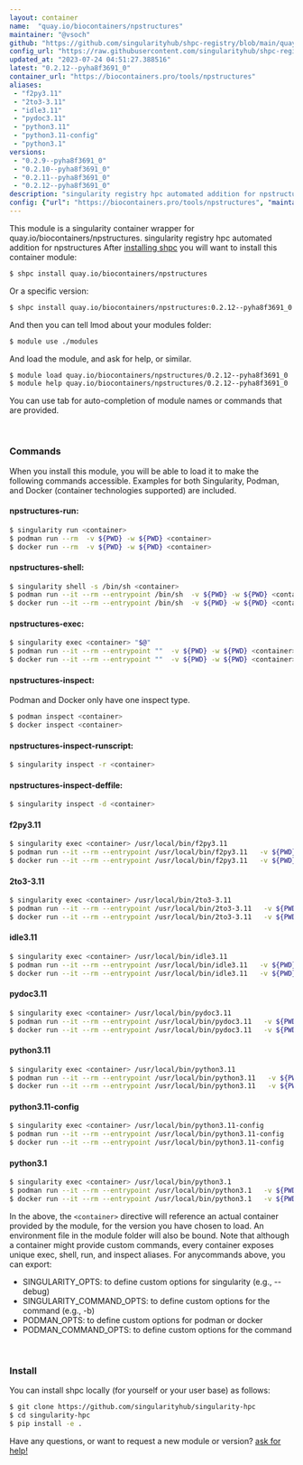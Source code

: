 ```yaml
---
layout: container
name:  "quay.io/biocontainers/npstructures"
maintainer: "@vsoch"
github: "https://github.com/singularityhub/shpc-registry/blob/main/quay.io/biocontainers/npstructures/container.yaml"
config_url: "https://raw.githubusercontent.com/singularityhub/shpc-registry/main/quay.io/biocontainers/npstructures/container.yaml"
updated_at: "2023-07-24 04:51:27.388516"
latest: "0.2.12--pyha8f3691_0"
container_url: "https://biocontainers.pro/tools/npstructures"
aliases:
 - "f2py3.11"
 - "2to3-3.11"
 - "idle3.11"
 - "pydoc3.11"
 - "python3.11"
 - "python3.11-config"
 - "python3.1"
versions:
 - "0.2.9--pyha8f3691_0"
 - "0.2.10--pyha8f3691_0"
 - "0.2.11--pyha8f3691_0"
 - "0.2.12--pyha8f3691_0"
description: "singularity registry hpc automated addition for npstructures"
config: {"url": "https://biocontainers.pro/tools/npstructures", "maintainer": "@vsoch", "description": "singularity registry hpc automated addition for npstructures", "latest": {"0.2.12--pyha8f3691_0": "sha256:efe86f8a16a6039782b64c528b89e79ac8053b01c6e7719568a1e2e90c23a6f6"}, "tags": {"0.2.9--pyha8f3691_0": "sha256:e7f9bf8c7f69af6f8f0af5960cfae067933b4f076a9204b850c3ecfe28425667", "0.2.10--pyha8f3691_0": "sha256:627bc3888fe7749d9eed0b4b9bf3f3a3d025985e28e0b20c871b86c7cddf7fd4", "0.2.11--pyha8f3691_0": "sha256:93dbcfe696a3d6310e0e68ee847359fabfe79bf4994503bd891aef73cd50bafe", "0.2.12--pyha8f3691_0": "sha256:efe86f8a16a6039782b64c528b89e79ac8053b01c6e7719568a1e2e90c23a6f6"}, "docker": "quay.io/biocontainers/npstructures", "aliases": {"f2py3.11": "/usr/local/bin/f2py3.11", "2to3-3.11": "/usr/local/bin/2to3-3.11", "idle3.11": "/usr/local/bin/idle3.11", "pydoc3.11": "/usr/local/bin/pydoc3.11", "python3.11": "/usr/local/bin/python3.11", "python3.11-config": "/usr/local/bin/python3.11-config", "python3.1": "/usr/local/bin/python3.1"}}
---
```


This module is a singularity container wrapper for quay.io/biocontainers/npstructures.
singularity registry hpc automated addition for npstructures
After [installing shpc](#install) you will want to install this container module:


```bash
$ shpc install quay.io/biocontainers/npstructures
```

Or a specific version:

```bash
$ shpc install quay.io/biocontainers/npstructures:0.2.12--pyha8f3691_0
```

And then you can tell lmod about your modules folder:

```bash
$ module use ./modules
```

And load the module, and ask for help, or similar.

```bash
$ module load quay.io/biocontainers/npstructures/0.2.12--pyha8f3691_0
$ module help quay.io/biocontainers/npstructures/0.2.12--pyha8f3691_0
```

You can use tab for auto-completion of module names or commands that are provided.

<br>

### Commands

When you install this module, you will be able to load it to make the following commands accessible.
Examples for both Singularity, Podman, and Docker (container technologies supported) are included.

#### npstructures-run:

```bash
$ singularity run <container>
$ podman run --rm  -v ${PWD} -w ${PWD} <container>
$ docker run --rm  -v ${PWD} -w ${PWD} <container>
```

#### npstructures-shell:

```bash
$ singularity shell -s /bin/sh <container>
$ podman run --it --rm --entrypoint /bin/sh  -v ${PWD} -w ${PWD} <container>
$ docker run --it --rm --entrypoint /bin/sh  -v ${PWD} -w ${PWD} <container>
```

#### npstructures-exec:

```bash
$ singularity exec <container> "$@"
$ podman run --it --rm --entrypoint ""  -v ${PWD} -w ${PWD} <container> "$@"
$ docker run --it --rm --entrypoint ""  -v ${PWD} -w ${PWD} <container> "$@"
```

#### npstructures-inspect:

Podman and Docker only have one inspect type.

```bash
$ podman inspect <container>
$ docker inspect <container>
```

#### npstructures-inspect-runscript:

```bash
$ singularity inspect -r <container>
```

#### npstructures-inspect-deffile:

```bash
$ singularity inspect -d <container>
```


#### f2py3.11

```bash
$ singularity exec <container> /usr/local/bin/f2py3.11
$ podman run --it --rm --entrypoint /usr/local/bin/f2py3.11   -v ${PWD} -w ${PWD} <container> -c " $@"
$ docker run --it --rm --entrypoint /usr/local/bin/f2py3.11   -v ${PWD} -w ${PWD} <container> -c " $@"
```


#### 2to3-3.11

```bash
$ singularity exec <container> /usr/local/bin/2to3-3.11
$ podman run --it --rm --entrypoint /usr/local/bin/2to3-3.11   -v ${PWD} -w ${PWD} <container> -c " $@"
$ docker run --it --rm --entrypoint /usr/local/bin/2to3-3.11   -v ${PWD} -w ${PWD} <container> -c " $@"
```


#### idle3.11

```bash
$ singularity exec <container> /usr/local/bin/idle3.11
$ podman run --it --rm --entrypoint /usr/local/bin/idle3.11   -v ${PWD} -w ${PWD} <container> -c " $@"
$ docker run --it --rm --entrypoint /usr/local/bin/idle3.11   -v ${PWD} -w ${PWD} <container> -c " $@"
```


#### pydoc3.11

```bash
$ singularity exec <container> /usr/local/bin/pydoc3.11
$ podman run --it --rm --entrypoint /usr/local/bin/pydoc3.11   -v ${PWD} -w ${PWD} <container> -c " $@"
$ docker run --it --rm --entrypoint /usr/local/bin/pydoc3.11   -v ${PWD} -w ${PWD} <container> -c " $@"
```


#### python3.11

```bash
$ singularity exec <container> /usr/local/bin/python3.11
$ podman run --it --rm --entrypoint /usr/local/bin/python3.11   -v ${PWD} -w ${PWD} <container> -c " $@"
$ docker run --it --rm --entrypoint /usr/local/bin/python3.11   -v ${PWD} -w ${PWD} <container> -c " $@"
```


#### python3.11-config

```bash
$ singularity exec <container> /usr/local/bin/python3.11-config
$ podman run --it --rm --entrypoint /usr/local/bin/python3.11-config   -v ${PWD} -w ${PWD} <container> -c " $@"
$ docker run --it --rm --entrypoint /usr/local/bin/python3.11-config   -v ${PWD} -w ${PWD} <container> -c " $@"
```


#### python3.1

```bash
$ singularity exec <container> /usr/local/bin/python3.1
$ podman run --it --rm --entrypoint /usr/local/bin/python3.1   -v ${PWD} -w ${PWD} <container> -c " $@"
$ docker run --it --rm --entrypoint /usr/local/bin/python3.1   -v ${PWD} -w ${PWD} <container> -c " $@"
```



In the above, the `<container>` directive will reference an actual container provided
by the module, for the version you have chosen to load. An environment file in the
module folder will also be bound. Note that although a container
might provide custom commands, every container exposes unique exec, shell, run, and
inspect aliases. For anycommands above, you can export:

 - SINGULARITY_OPTS: to define custom options for singularity (e.g., --debug)
 - SINGULARITY_COMMAND_OPTS: to define custom options for the command (e.g., -b)
 - PODMAN_OPTS: to define custom options for podman or docker
 - PODMAN_COMMAND_OPTS: to define custom options for the command

<br>

### Install

You can install shpc locally (for yourself or your user base) as follows:

```bash
$ git clone https://github.com/singularityhub/singularity-hpc
$ cd singularity-hpc
$ pip install -e .
```

Have any questions, or want to request a new module or version? [ask for help!](https://github.com/singularityhub/singularity-hpc/issues)